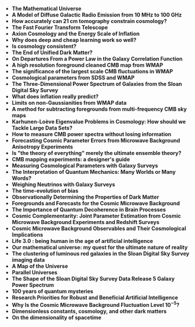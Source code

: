 <ul>

                             

 <li><b><a target="_blank" href="https://github.com/manjunath5496/Max-Tegmark-Publications/blob/master/max(1).pdf" style="text-decoration:none;">The Mathematical Universe</a></b></li>

 <li><b><a target="_blank" href="https://github.com/manjunath5496/Max-Tegmark-Publications/blob/master/max(2).pdf" style="text-decoration:none;">A Model of Diffuse Galactic Radio Emission from 10 MHz to 100 GHz</a></b></li>

<li><b><a target="_blank" href="https://github.com/manjunath5496/Max-Tegmark-Publications/blob/master/max(3).pdf" style="text-decoration:none;">How accurately can 21 cm tomography constrain cosmology?</a></b></li>
 <li><b><a target="_blank" href="https://github.com/manjunath5496/Max-Tegmark-Publications/blob/master/max(4).pdf" style="text-decoration:none;">The Fast Fourier Transform Telescope</a></b></li>                              
<li><b><a target="_blank" href="https://github.com/manjunath5496/Max-Tegmark-Publications/blob/master/max(5).pdf" style="text-decoration:none;">Axion Cosmology and the Energy Scale of Inflation</a></b></li>
<li><b><a target="_blank" href="https://github.com/manjunath5496/Max-Tegmark-Publications/blob/master/max(6).pdf" style="text-decoration:none;">Why does deep and cheap learning work so well?</a></b></li>
 <li><b><a target="_blank" href="https://github.com/manjunath5496/Max-Tegmark-Publications/blob/master/max(7).pdf" style="text-decoration:none;">Is cosmology consistent?</a></b></li>

 <li><b><a target="_blank" href="https://github.com/manjunath5496/Max-Tegmark-Publications/blob/master/max(8).pdf" style="text-decoration:none;"> The End of Unified Dark Matter?</a></b></li>
   <li><b><a target="_blank" href="https://github.com/manjunath5496/Max-Tegmark-Publications/blob/master/max(9).pdf" style="text-decoration:none;">On Departures From a Power Law in the Galaxy Correlation Function</a></b></li>
  
   
 <li><b><a target="_blank" href="https://github.com/manjunath5496/Max-Tegmark-Publications/blob/master/max(10).pdf" style="text-decoration:none;">A high resolution foreground cleaned CMB map from WMAP</a></b></li>                              
<li><b><a target="_blank" href="https://github.com/manjunath5496/Max-Tegmark-Publications/blob/master/max(11).pdf" style="text-decoration:none;">The significance of the largest scale CMB fluctuations in WMAP</a></b></li>
<li><b><a target="_blank" href="https://github.com/manjunath5496/Max-Tegmark-Publications/blob/master/max(12).pdf" style="text-decoration:none;">Cosmological parameters from SDSS and WMAP</a></b></li>
<li><b><a target="_blank" href="https://github.com/manjunath5496/Max-Tegmark-Publications/blob/master/max(13).pdf" style="text-decoration:none;">The Three-Dimensional Power Spectrum of Galaxies from the Sloan Digital Sky Survey</a></b></li>

<li><b><a target="_blank" href="https://github.com/manjunath5496/Max-Tegmark-Publications/blob/master/max(14).pdf" style="text-decoration:none;">What does inflation really predict?</a></b></li>
                              
<li><b><a target="_blank" href="https://github.com/manjunath5496/Max-Tegmark-Publications/blob/master/max(15).pdf" style="text-decoration:none;">Limits on non-Gaussianities from WMAP data</a></b></li>

<li><b><a target="_blank" href="https://github.com/manjunath5496/Max-Tegmark-Publications/blob/master/max(16).pdf" style="text-decoration:none;">A method for subtracting foregrounds from multi-frequency CMB sky maps</a></b></li>

  <li><b><a target="_blank" href="https://github.com/manjunath5496/Max-Tegmark-Publications/blob/master/max(17).pdf" style="text-decoration:none;">Karhunen-Loève Eigenvalue Problems in Cosmology: How should we Tackle Large Data Sets?</a></b></li>   
  
<li><b><a target="_blank" href="https://github.com/manjunath5496/Max-Tegmark-Publications/blob/master/max(18).pdf" style="text-decoration:none;">How to measure CMB power spectra without losing information</a></b></li> 

  
<li><b><a target="_blank" href="https://github.com/manjunath5496/Max-Tegmark-Publications/blob/master/max(19).pdf" style="text-decoration:none;">Forecasting Cosmic Parameter Errors from Microwave Background Anisotropy Experiments</a></b></li> 

<li><b><a target="_blank" href="https://github.com/manjunath5496/Max-Tegmark-Publications/blob/master/max(20).pdf" style="text-decoration:none;">Is "the theory of everything" merely the ultimate ensemble theory?</a></b></li>

<li><b><a target="_blank" href="https://github.com/manjunath5496/Max-Tegmark-Publications/blob/master/max(21).pdf" style="text-decoration:none;">CMB mapping experiments: a designer's guide</a></b></li>
<li><b><a target="_blank" href="https://github.com/manjunath5496/Max-Tegmark-Publications/blob/master/max(22).pdf" style="text-decoration:none;">Measuring Cosmological Parameters with Galaxy Surveys</a></b></li> 
 <li><b><a target="_blank" href="https://github.com/manjunath5496/Max-Tegmark-Publications/blob/master/max(23).pdf" style="text-decoration:none;">The Interpretation of Quantum Mechanics: Many Worlds or Many Words?</a></b></li> 
 

   <li><b><a target="_blank" href="https://github.com/manjunath5496/Max-Tegmark-Publications/blob/master/max(24).pdf" style="text-decoration:none;">Weighing Neutrinos with Galaxy Surveys</a></b></li>
 
   <li><b><a target="_blank" href="https://github.com/manjunath5496/Max-Tegmark-Publications/blob/master/max(25).pdf" style="text-decoration:none;">The time-evolution of bias</a></b></li>                              
 <li><b><a target="_blank" href="https://github.com/manjunath5496/Max-Tegmark-Publications/blob/master/max(26).pdf" style="text-decoration:none;">Observationally Determining the Properties of Dark Matter</a></b></li>
 <li><b><a target="_blank" href="https://github.com/manjunath5496/Max-Tegmark-Publications/blob/master/max(27).pdf" style="text-decoration:none;">Foregrounds and Forecasts for the Cosmic Microwave Background</a></b></li>
   
 
   <li><b><a target="_blank" href="https://github.com/manjunath5496/Max-Tegmark-Publications/blob/master/max(28).pdf" style="text-decoration:none;">The Importance of Quantum Decoherence in Brain Processes</a></b></li>
 
   <li><b><a target="_blank" href="https://github.com/manjunath5496/Max-Tegmark-Publications/blob/master/max(29).pdf" style="text-decoration:none;">Cosmic Complementarity: Joint Parameter Estimation from Cosmic Microwave Background Experiments and Redshift Surveys</a></b></li>                              

  <li><b><a target="_blank" href="https://github.com/manjunath5496/Max-Tegmark-Publications/blob/master/max(30).pdf" style="text-decoration:none;">Cosmic Microwave Background Observables and Their Cosmological Implications</a></b></li>
 
   <li><b><a target="_blank" href="https://github.com/manjunath5496/Max-Tegmark-Publications/blob/master/max(31).pdf" style="text-decoration:none;"> Life 3.0 : being human in the age of artificial intelligence</a></b></li> 
    <li><b><a target="_blank" href="https://github.com/manjunath5496/Max-Tegmark-Publications/blob/master/max(32).pdf" style="text-decoration:none;">Our mathematical universe: my quest for the ultimate nature of reality</a></b></li> 

   <li><b><a target="_blank" href="https://github.com/manjunath5496/Max-Tegmark-Publications/blob/master/max(33).pdf" style="text-decoration:none;">The clustering of luminous red galaxies in the Sloan Digital Sky Survey imaging data</a></b></li>                              

  <li><b><a target="_blank" href="https://github.com/manjunath5496/Max-Tegmark-Publications/blob/master/max(34).pdf" style="text-decoration:none;">A Map of the Universe</a></b></li> 
 
  <li><b><a target="_blank" href="https://github.com/manjunath5496/Max-Tegmark-Publications/blob/master/max(35).pdf" style="text-decoration:none;">Parallel Universes</a></b></li> 

  <li><b><a target="_blank" href="https://github.com/manjunath5496/Max-Tegmark-Publications/blob/master/max(36).pdf" style="text-decoration:none;">The Shape of the Sloan Digital Sky Survey Data Release 5 Galaxy Power Spectrum</a></b></li> 
 
<li><b><a target="_blank" href="https://github.com/manjunath5496/Max-Tegmark-Publications/blob/master/max(37).pdf" style="text-decoration:none;">100 years of quantum mysteries</a></b></li>
 <li><b><a target="_blank" href="https://github.com/manjunath5496/Max-Tegmark-Publications/blob/master/max(38).pdf" style="text-decoration:none;">Research Priorities for Robust and Beneficial Artificial Intelligence</a></b></li>
<li><b><a target="_blank" href="https://github.com/manjunath5496/Max-Tegmark-Publications/blob/master/max(39).pdf" style="text-decoration:none;">Why Is the Cosmic Microwave Background Fluctuation Level 10<sup>−5</sup>?</a></b></li>
 <li><b><a target="_blank" href="https://github.com/manjunath5496/Max-Tegmark-Publications/blob/master/max(40).pdf" style="text-decoration:none;">Dimensionless constants, cosmology, and other dark matters</a></b></li>                              
<li><b><a target="_blank" href="https://github.com/manjunath5496/Max-Tegmark-Publications/blob/master/max(41).pdf" style="text-decoration:none;">On the dimensionality of spacetime</a></b></li>

</ul>
